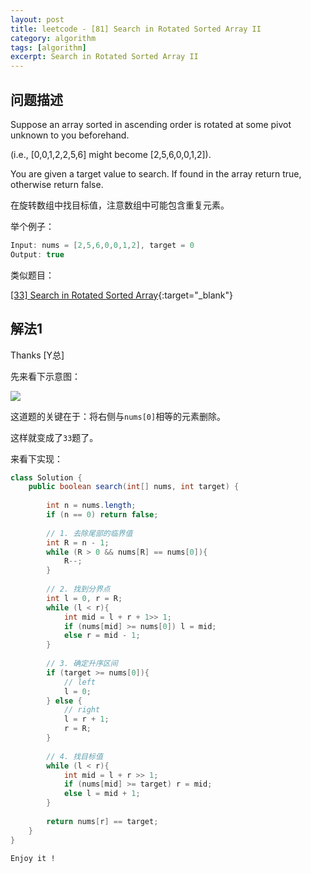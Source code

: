 ```yaml
---
layout: post
title: leetcode - [81] Search in Rotated Sorted Array II
category: algorithm
tags: [algorithm]
excerpt: Search in Rotated Sorted Array II
---
```


## 问题描述  

Suppose an array sorted in ascending order is rotated at some pivot unknown to you beforehand.  

(i.e., [0,0,1,2,2,5,6] might become [2,5,6,0,0,1,2]).  

You are given a target value to search. If found in the array return true, otherwise return false.  

在旋转数组中找目标值，注意数组中可能包含重复元素。  


举个例子：  

``` java
Input: nums = [2,5,6,0,0,1,2], target = 0
Output: true
```

类似题目：  

[[33] Search in Rotated Sorted Array](http://yaoyichen.cn/algorithm/2020/07/15/leetcode-33.html){:target="_blank"}  


## 解法1  

Thanks [Y总]

先来看下示意图：  

![](https://yyc-images.oss-cn-beijing.aliyuncs.com/leetcode_81_key.png)  

这道题的关键在于：将右侧与`nums[0]`相等的元素删除。  

这样就变成了`33`题了。  


来看下实现：  


``` java
class Solution {
    public boolean search(int[] nums, int target) {
        
        int n = nums.length;
        if (n == 0) return false;
        
        // 1. 去除尾部的临界值
        int R = n - 1;
        while (R > 0 && nums[R] == nums[0]){
            R--;
        }
        
        // 2. 找到分界点
        int l = 0, r = R;
        while (l < r){
            int mid = l + r + 1>> 1;
            if (nums[mid] >= nums[0]) l = mid;
            else r = mid - 1;
        }
        
        // 3. 确定升序区间
        if (target >= nums[0]){
            // left
            l = 0;
        } else {
            // right
            l = r + 1;
            r = R;
        }
        
        // 4. 找目标值
        while (l < r){
            int mid = l + r >> 1;
            if (nums[mid] >= target) r = mid;
            else l = mid + 1;
        }
        
        return nums[r] == target;
    }
}
```

`Enjoy it ! `